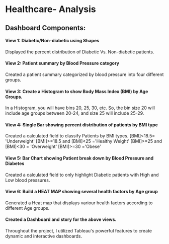 # Healthcare- Analysis
## Dashboard Components:

#### View 1: Diabetic/Non-diabetic using Shapes
Displayed the percent distribution of Diabetic Vs. Non-diabetic patients.


#### View 2: Patient summary by Blood Pressure category
Created a patient summary categorized by blood pressure into four different groups.


#### View 3: Create a Histogram to show Body Mass Index (BMI) by Age Groups.
In a Histogram, you will have bins 20, 25, 30, etc. So, the bin size 20 will include age groups between 20-24, and size 25 will include 25-29.

#### View 4: Single Bar showing percent distribution of patients by BMI type
Created a calculated field to classify Patients by BMI types.
[BMI]<18.5= 'Underweight'
[BMI]>=18.5 and [BMI]<25 ='Healthy Weight'
[BMI]>=25 and [BMI]<30 = 'Overweight'
[BMI]>=30 ='Obese'


#### View 5: Bar Chart showing Patient break down by Blood Pressure and Diabetes
Created a calculated field to only highlight Diabetic patients with High and Low blood pressures.

#### View 6: Build a HEAT MAP showing several health factors by Age group
Generated a Heat map that displays variour health factors according to different Age groups.

#### Created a Dashboard and story for the above views.

Throughout the project, I utilized Tableau's powerful features to create dynamic and interactive dashboards.
